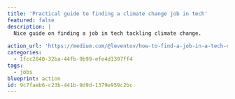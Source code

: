 ```yaml
---
title: 'Practical guide to finding a climate change job in tech'
featured: false
description: |
  Nice guide on finding a job in tech tackling climate change.
  
action_url: 'https://medium.com/@leventov/how-to-find-a-job-in-a-tech-company-helping-to-combat-climate-change-practical-guide-e212e262a32'
categories:
  - 1fcc2840-32ba-44fb-9b99-efe4d1397ff4
tags:
  - jobs
blueprint: action
id: 9c7faeb6-c23b-441b-9d9d-1379e959c2bc
---
```

